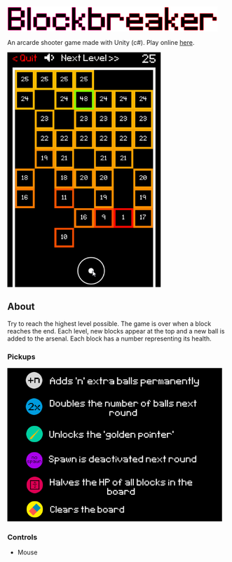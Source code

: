 ![](readmeResources/title.png)

An arcarde shooter game made with Unity (c#). Play online [here](https://nuno-faria.itch.io/blockbreaker).

<img src="readmeResources/demo.gif" width="350px"/>

## About

Try to reach the highest level possible. The game is over when a block reaches the end. Each level, new blocks appear at the top and a new ball is added to the arsenal. Each block has a number representing its health. 

### Pickups

![](readmeResources/pickups.png)

### Controls

- Mouse